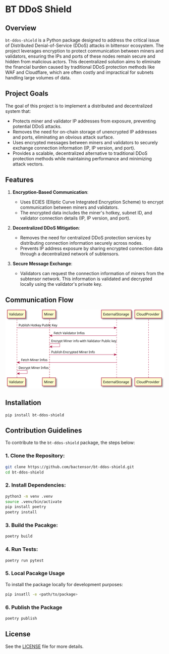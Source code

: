 # BT DDoS Shield

## Overview

`bt-ddos-shield` is a Python package designed to address the critical issue of Distributed Denial-of-Service (DDoS) attacks in bittensor ecosystem. The project leverages encryption to protect communication between miners and validators, ensuring the IPs and ports of these nodes remain secure and hidden from malicious actors. This decentralized solution aims to eliminate the financial burden caused by traditional DDoS protection methods like WAF and Cloudflare, which are often costly and impractical for subnets handling large volumes of data.

## Project Goals

The goal of this project is to implement a distributed and decentralized system that:
- Protects miner and validator IP addresses from exposure, preventing potential DDoS attacks.
- Removes the need for on-chain storage of unencrypted IP addresses and ports, eliminating an obvious attack surface.
- Uses encrypted messages between miners and validators to securely exchange connection information (IP, IP version, and port).
- Provides a scalable, decentralized alternative to traditional DDoS protection methods while maintaining performance and minimizing attack vectors.

## Features

1. **Encryption-Based Communication**:
   - Uses ECIES (Elliptic Curve Integrated Encryption Scheme) to encrypt communication between miners and validators.
   - The encrypted data includes the miner's hotkey, subnet ID, and validator connection details (IP, IP version, and port).

2. **Decentralized DDoS Mitigation**:
   - Removes the need for centralized DDoS protection services by distributing connection information securely across nodes.
   - Prevents IP address exposure by sharing encrypted connection data through a decentralized network of subtensors.

3. **Secure Message Exchange**:
   - Validators can request the connection information of miners from the subtensor network. This information is validated and decrypted locally using the validator's private key.

## Communication Flow

<!--
@startuml ./assets/diagrams/CommunicationFlow
participant Validator
participant Miner
participant ExternalStorage
participant CloudProvider
Validator -> ExternalStorage: Publish Hotkey Public Key
ExternalStorage -> Miner: Fetch Validator Infos
Miner -> Miner: Encrypt Miner info with Validator Public key
Miner -> ExternalStorage: Publish Encrypted Miner Info
ExternalStorage -> Validator: Fetch Miner Infos
Validator -> Validator: Decrypt Miner Infos
@enduml
-->

![](./assets/diagrams/CommunicationFlow.svg)

## Installation
```
pip install bt-ddos-shield
```

## Contribution Guidelines

To contribute to the `bt-ddos-shield` package, the steps below:

### 1. Clone the Repository:

```bash
git clone https://github.com/bactensor/bt-ddos-shield.git
cd bt-ddos-shield
```

### 2. Install Dependencies:

```bash
python3 -m venv .venv
source .venv/bin/activate
pip install poetry
poetry install
```

### 3. Build the Pacakge:
```bash
poetry build
```

### 4. Run Tests:
```bash
poetry run pytest
```

### 5. Local Pacakge Usage

To install the package locally for development purposes:
```bash
pip insatll -e <path/to/package>
```

### 6. Publish the Package
```bash
poetry publish
```

## License

See the [LICENSE](./LICENSE) file for more details.
